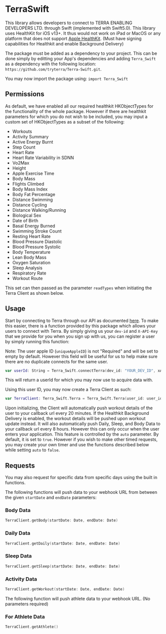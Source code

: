 # TerraSwift

This library allows developers to connect to TERRA ENABLING DEVELOPERS LTD. through Swift (implemented with Swift5.0).
This library uses HealthKit for iOS v13+. It thus would not work on iPad or MacOS or any platform that does not support [Apple HealthKit](https://developer.apple.com/health-fitness/). (Must have signing capabilities for Healthkit and enable Background Delivery)

The package must be added as a dependency to your project. This can be done simply by editting your App's dependencies and adding `Terra_Swift` as a dependency with the following location: `https://github.com/tryterra/Terra-Swift.git`.

You may now import the package using: `import Terra_Swift`

## Permissions
As default, we have enabled all our required healthkit HKObjectTypes for the functionality of the whole package. However if there are healthkit parameters for which you do not wish to be included, you may input a custom set of HKObjectTypes as a subset of the following:

- Workouts
- Activity Summary 
- Active Energy Burnt
- Step Count
- Heart Rate
- Heart Rate Variability in SDNN
- Vo2Max
- Height
- Apple Exercise Time
- Body Mass
- Flights Climbed
- Body Mass Index
- Body Fat Percentage
- Distance Swimming
- Distance Cycling
- Distance Walking/Running
- Biological Sex
- Date of Birth
- Basal Energy Burned
- Swimming Stroke Count
- Resting Heart Rate
- Blood Pressure Diastolic
- Blood Pressure Systolic
- Body Temperature
- Lean Body Mass
- Oxygen Saturation
- Sleep Analysis
- Respiratory Rate
- Workout Route

This set can then passed as the parameter `readTypes` when initiating the Terra Client as shown below.

## Usage
Start by connecting to Terra through our API as documented [here](https://docs.tryterra.co). To make this easier, there is a function provided by this package which allows your users to connect with Terra. By simply giving us your `dev-id` and `X-API-Key` that we provide for you when you sign up with us, you can register a user by simply running this function:

Note: The user apple ID (`uniqueAppleID`) is not "Required" and will be set to empty by default. However this field will be useful for us to help make sure there are no duplicate connects for the same user.  

```swift
var userId: String = Terra_Swift.connectTerra(dev_id: "YOUR_DEV_ID", xAPIKey: "YOUR_API_KEY", uniqueAppleID: "USER_APPLE_ID")
```

This will return a userId for which you may now use to acquire data with.

Using this user ID, you may now create a Terra Client as such:

```swift
var TerraClient: Terra_Swift.Terra = Terra_Swift.Terra(user_id: user_id, dev_id: "YOUR_DEV_ID", xAPIKey: "YOUR_API_KEY", auto: true, readTypes: "YOUR_CUSTOM_HKOBJECT_SET")
```

Upon initializing, the Client will automatically push workout details of the user to your callback url every 20 minutes. If the Healthkit Background Delivery is enabled, the workout details will be pushed upon workout update instead. It will also automatically push Daily, Sleep, and Body Data to your callback url every 8 hours. However this can only occur when the user enters your application. This feature is controlled by the `auto` parameter. By default, it is set to `true`. However if you wish to make other timed requests, you may create your own timer and use the functions described below while setting `auto` to `false`.

## Requests

You may also request for specific data from specific days using the built in functions.

The following functions will push data to your webhook URL from between the given `startDate` and `endDate` parameters:

### Body Data
```swift
TerraClient.getBody(startDate: Date, endDate: Date)
```

### Daily Data
```swift
TerraClient.getDaily(startDate: Date, endDate: Date)
```

### Sleep Data
```swift
TerraClient.getSleep(startDate: Date, endDate: Date)
```

### Activity Data
```swift
TerraClient.getWorkout(startDate: Date, endDate: Date)
```

The following function will push athlete data to your webhook URL. (No parameters required)

### For Athlete Data
```swift
TerraClient.getAthlete()
```
